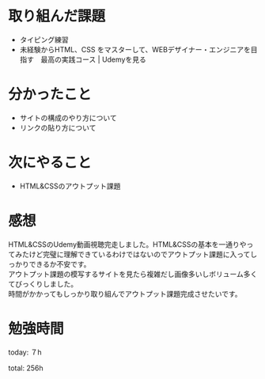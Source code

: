 #  取り組んだ課題
- タイピング練習
- 未経験からHTML、CSS をマスターして、WEBデザイナー・エンジニアを目指す　最高の実践コース | Udemyを見る

# 分かったこと
- サイトの構成のやり方について
- リンクの貼り方について

# 次にやること
- HTML&CSSのアウトプット課題

# 感想
HTML&CSSのUdemy動画視聴完走しました。HTML&CSSの基本を一通りやってみたけど完璧に理解できているわけではないのでアウトプット課題に入ってしっかりできるか不安です。  
アウトプット課題の模写するサイトを見たら複雑だし画像多いしボリューム多くてびっくりしました。  
時間がかかってもしっかり取り組んでアウトプット課題完成させたいです。


# 勉強時間
today: ７h

total: 256h
